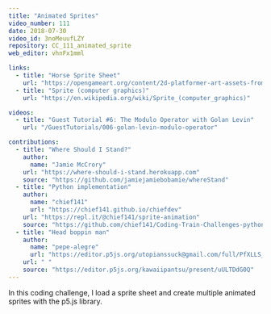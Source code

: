 ```yaml
---
title: "Animated Sprites"
video_number: 111
date: 2018-07-30
video_id: 3noMeuufLZY
repository: CC_111_animated_sprite
web_editor: vhnFx1mml

links:
  - title: "Horse Sprite Sheet"
    url: "https://opengameart.org/content/2d-platformer-art-assets-from-horse-of-spring"
  - title: "Sprite (computer graphics)"
    url: "https://en.wikipedia.org/wiki/Sprite_(computer_graphics)"

videos:
  - title: "Guest Tutorial #6: The Modulo Operator with Golan Levin"
    url: "/GuestTutorials/006-golan-levin-modulo-operator"

contributions:
  - title: "Where Should I Stand?"
    author:
      name: "Jamie McCrory"
    url: "https://where-should-i-stand.herokuapp.com"
    source: "https://github.com/jamiejamiebobamie/whereStand"
  - title: "Python implementation"
    author:
      name: "chief141"
      url: "https://chief141.github.io/chiefdev"
    url: "https://repl.it/@chief141/sprite-animation"
    source: "https://github.com/chief141/Coding-Train-Challenges-python/tree/master/Sprite-animation"
  - title: "Head boppin man"
    author:
      name: "pepe-alegre"
      url: "https://editor.p5js.org/utopianssuck@gmail.com/full/PfXLLS_Ox"
    url: " "
    source: "https://editor.p5js.org/kawaiipantsu/present/uULTDdG0Q"
---
```

In this coding challenge, I load a sprite sheet and create multiple animated sprites with the p5.js library.
